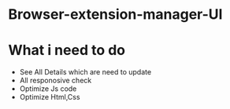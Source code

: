 # Browser-extension-manager-UI

# What i need to do
- See All Details which are need to update
- All responosive check
- Optimize Js code
- Optimize Html,Css
